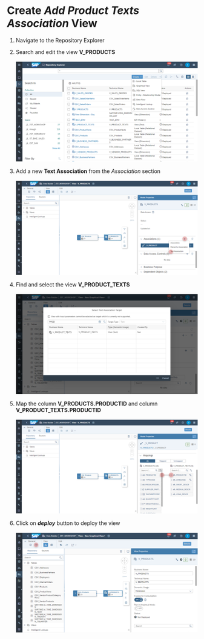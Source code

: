 # Create <i>Add Product Texts Association</i> View

1. Navigate to the Repository Explorer
2. Search and edit the view **V_PRODUCTS**
   <br><br>![](/exercises/ex1/images/create_in_repository_explorer.png)  
3. Add a new <b>Text Association</b> from the <i>Association</i> section  
  <br>![](../images/create_products_dimension_03.png)

4. Find and select the view <b>V_PRODUCT_TEXTS</b>
  <br><br>![](../images/create_products_dimension_05.png)

5. Map the column <b>V_PRODUCTS.PRODUCTID</b> and column <b>V_PRODUCT_TEXTS.PRODUCTID</b>
  <br><br>![](../images/create_products_dimension_04.png)

6. Click on <b><i>deploy</i></b> button to deploy the view
  <br><br>![](../images/create_products_dimension_07.png)
